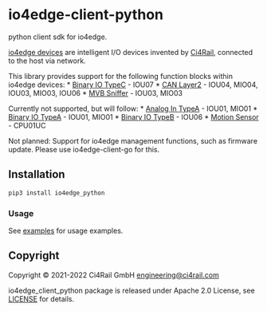 # io4edge-client-python
python client sdk for io4edge.

[io4edge devices](https://docs.ci4rail.com/edge-solutions/io4edge/) are intelligent I/O devices invented by [Ci4Rail](https://www.ci4rail.com), connected to the host via network.

This library provides support for the following function blocks within io4edge devices:
	* [Binary IO TypeC](io4edge_python/binaryiotypec) - IOU07
	* [CAN Layer2](io4edge_python/canl2) - IOU04, MIO04, IOU03, MIO03, IOU06
	* [MVB Sniffer](io4edge_python/mvbsniffer) - IOU03, MIO03

Currently not supported, but will follow:
	* [Analog In TypeA](io4edge_python/analogintypea) - IOU01, MIO01
	* [Binary IO TypeA](io4edge_python/binaryiotypea) - IOU01, MIO01
	* [Binary IO TypeB](io4edge_python/binaryiotypeb) - IOU06
	* [Motion Sensor](io4edge_python/motionsensor) - CPU01UC

Not planned: Support for io4edge management functions, such as firmware update. Please use io4edge-client-go for this.


## Installation

```bash
pip3 install io4edge_python
```

### Usage

See [examples](examples) for usage examples.

## Copyright

Copyright © 2021-2022 Ci4Rail GmbH <engineering@ci4rail.com>

io4edge_client_python package is released under Apache 2.0 License, see [LICENSE](LICENSE) for details.
